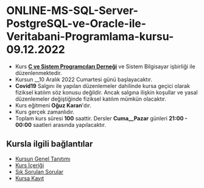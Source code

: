 # ONLINE-MS-SQL-Server-PostgreSQL-ve-Oracle-ile-Veritabani-Programlama-kursu-09.12.2022

+ Kurs [__C ve Sistem Programcıları Derneği__](http://www.csystem.org/) ve Sistem Bilgisayar işbirliği ile düzenlenmektedir.
+ Kursun __10 Aralık 2022 Cumartesi günü başlayacaktır.
+ __Covid19__ Salgını ile yapılan düzenlemeler dahilinde kursa geçici olarak fiziksel katılım söz konusu değildir. Ancak salgına ilişkin koşullar ve yasal düzenlemeler değiştiğinde fiziksel katılım mümkün olacaktır.
+ Kurs eğitmeni __Oğuz Karan__'dır.
+ Kurs gerçek zamanlıdır.
+ Toplam kurs süresi __100__ saattir. Dersler __Cuma__Pazar__ günleri __21:00 - 00:00__ saatleri arasında yapılacaktır.

## Kursla ilgili bağlantılar
+ [Kursun Genel Tanıtımı](https://github.com/CSD-1993/ONLINE-MS-SQL-Server-PostgreSQL-ve-Oracle-ile-Veritabani-Programlama-kursu-09.12.2022/blob/main/kurs_tanitimi.md)
+ [Kurs İçeriği](https://github.com/CSD-1993/ONLINE-MS-SQL-Server-PostgreSQL-ve-Oracle-ile-Veritabani-Programlama-kursu-09.12.2022/blob/main/kurs_icerigi.md)
+ [Sık Sorulan Sorular](https://github.com/CSD-1993/ONLINE-MS-SQL-Server-PostgreSQL-ve-Oracle-ile-Veritabani-Programlama-kursu-09.12.2022/blob/main/sss.md)
+ [Kursa Kayıt]( https://us02web.zoom.us/meeting/register/tZYqd-6trDMpEtVbSTVqvVE_XSnE0BDBO4-O)
